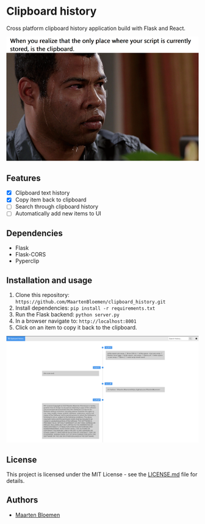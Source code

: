 # Clipboard history

Cross platform clipboard history application build with Flask and React.

![sweating](github_images/sweating.png)

## Features
- [x] Clipboard text history
- [x] Copy item back to clipboard
- [ ] Search through clipboard history
- [ ] Automatically add new items to UI

## Dependencies
* Flask
* Flask-CORS
* Pyperclip

## Installation and usage
1. Clone this repository: `https://github.com/MaartenBloemen/clipboard_history.git`
2. Install dependencies: `pip install -r requirements.txt`
3. Run the Flask backend: `python server.py`
4. In a browser navigate to: `http://localhost:8001`
5. Click on an item to copy it back to the clipboard.

![Application screenshot](github_images/application-screenshot-1.0.0.png)

## License
This project is licensed under the MIT License - see the [LICENSE.md](LICENSE.md)  file for details.

## Authors
* [Maarten Bloemen](https://github.com/MaartenBloemen) 